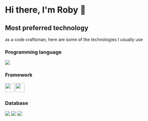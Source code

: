 # Hi there, I'm Roby 👋
## Most preferred technology

as a code craftsman, here are some of the technologies I usually use
### Programming language
![](https://img.shields.io/badge/Go-00ADD8?style=for-the-badge&logo=go&logoColor=white)
### Framework
<a href="https://echo.labstack.com"><img height="30" src="https://cdn.labstack.com/images/echo-logo.svg"></a>
<a href="https://gin-gonic.com/"><img height="30" src="https://dev-yakuza.posstree.com/assets/images/category/golang/gin/background.jpg"></a>
### Database
![](https://img.shields.io/badge/PostgreSQL-316192?style=for-the-badge&logo=postgresql&logoColor=white)
![](https://img.shields.io/badge/MongoDB-4EA94B?style=for-the-badge&logo=mongodb&logoColor=white)
![](https://img.shields.io/badge/MySQL-00000F?style=for-the-badge&logo=mysql&logoColor=white)
